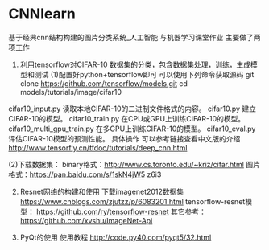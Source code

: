 # CNNlearn
基于经典cnn结构构建的图片分类系统_人工智能 与机器学习课堂作业
主要做了两项工作
1. 利用tensorflow对CIFAR-10 数据集的分类，包含数据集处理，训练，生成模型和测试
(1)配置好python+tensorflow即可
  可以使用下列命令获取源码
git clone https://github.com/tensorflow/models.git
cd models/tutorials/image/cifar10

cifar10_input.py	读取本地CIFAR-10的二进制文件格式的内容。
cifar10.py	        建立CIFAR-10的模型。
cifar10_train.py	在CPU或GPU上训练CIFAR-10的模型。
cifar10_multi_gpu_train.py	在多GPU上训练CIFAR-10的模型。
cifar10_eval.py	    评估CIFAR-10模型的预测性能。
具体操作 可以参考链接查看中文版的介绍  http://www.tensorfly.cn/tfdoc/tutorials/deep_cnn.html

(2)下载数据集：
 binary格式：http://www.cs.toronto.edu/~kriz/cifar.html
 图片格式：https://pan.baidu.com/s/1skN4jW5   z6i3
 
2. Resnet网络的构建和使用
下载imagenet2012数据集 https://www.cnblogs.com/zjutzz/p/6083201.html
tensorflow-resnet模型： https://github.com/ry/tensorflow-resnet
其它参考：https://github.com/xvshu/ImageNet-Api  

3. PyQt的使用
  使用教程 http://code.py40.com/pyqt5/32.html






